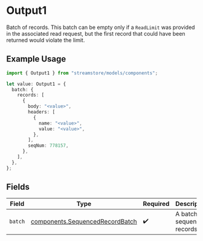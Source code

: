 # Output1

Batch of records.
This batch can be empty only if a `ReadLimit` was provided in the associated read request, but the first record
that could have been returned would violate the limit.

## Example Usage

```typescript
import { Output1 } from "streamstore/models/components";

let value: Output1 = {
  batch: {
    records: [
      {
        body: "<value>",
        headers: [
          {
            name: "<value>",
            value: "<value>",
          },
        ],
        seqNum: 778157,
      },
    ],
  },
};
```

## Fields

| Field                                                                              | Type                                                                               | Required                                                                           | Description                                                                        |
| ---------------------------------------------------------------------------------- | ---------------------------------------------------------------------------------- | ---------------------------------------------------------------------------------- | ---------------------------------------------------------------------------------- |
| `batch`                                                                            | [components.SequencedRecordBatch](../../models/components/sequencedrecordbatch.md) | :heavy_check_mark:                                                                 | A batch of sequenced records.                                                      |